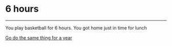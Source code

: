 # 6 hours
---

You play basketball for 6 hours. You got home just in time for lunch

[Go do the same thing for a year](24.md)